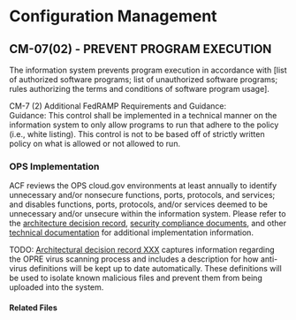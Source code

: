 # Configuration Management
## CM-07(02) - PREVENT PROGRAM EXECUTION 

The information system prevents program execution in accordance with [list of authorized software programs; list of unauthorized software programs; rules authorizing the terms and conditions of software program usage].  

CM-7 (2) Additional FedRAMP Requirements and Guidance:  
Guidance: This control shall be implemented in a technical manner on the information system to only allow programs to run that adhere to the policy (i.e., white listing).  This control is not to be based off of strictly written policy on what is allowed or not allowed to run.  

### OPS Implementation

ACF reviews the OPS cloud.gov environments at least annually to identify unnecessary and/or nonsecure functions, ports, protocols, and services; and disables functions, ports, protocols, and/or services deemed to be unnecessary and/or unsecure within the information system.  Please refer to the [architecture decision record](https://github.com/HHS/OPRE-OPS/tree/main/docs/adr), [security compliance documents](https://github.com/HHS/OPRE-OPS/tree/issue-432-security-compliance-documentation/docs/Security-Compliance), and other [technical documentation]() for additional implementation information.

TODO: [Architectural decision record XXX]() captures information regarding the OPRE virus scanning process and includes a description for how anti-virus definitions will be kept up to date automatically. These definitions will be used to isolate known malicious files and prevent them from being uploaded into the system.

#### Related Files

